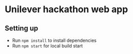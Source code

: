 # Unilever hackathon web app

## Setting up

* Run `npm install` to install dependencies
* Run `npm start` for local build start
